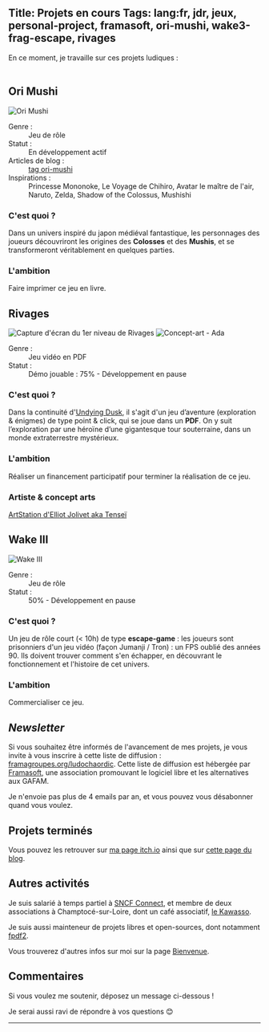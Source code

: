 Title: Projets en cours
Tags: lang:fr, jdr, jeux, personal-project, framasoft, ori-mushi, wake3-frag-escape, rivages
---

<!-- TODO : logo Studio Ludochaordic + add it to https://lucas-c.itch.io/ -->

En ce moment, je travaille sur ces projets ludiques :
<br><br>

<div class="uk-grid">
  <section class="uk-width-1-1 uk-width-small-1-2 uk-width-medium-1-3">
    <h2 class="uk-text-bold uk-text-primary" id="ori-mushi">Ori Mushi</h2>
    <img class="uk-align-center" src="images/2025/01/OriMushi.png" alt="Ori Mushi">
    <div class="uk-thumbnail-caption">
      <dl class="uk-description-list-list">
        <dt>Genre :</dt><dd>Jeu de rôle</dd>
        <dt>Statut :</dt><dd>En développement actif</dd>
        <dt>Articles de blog :</dt><dd><a href="tag/ori-mushi.html">tag ori-mushi</a></dd>
        <dt>Inspirations :</dt><dd>Princesse Mononoke, Le Voyage de Chihiro, Avatar le maître de l'air, Naruto, Zelda, Shadow of the Colossus, Mushishi</dd>
      </dl>
      <h3>C'est quoi ?</h3>
        <p>
        Dans un univers inspiré du japon médiéval fantastique,
        les personnages des joueurs découvriront les origines des <b>Colosses</b> et des <b>Mushis</b>,
        et se transformeront véritablement en quelques parties.
        </p>
      <h3>L'ambition</h3>
        <p>Faire imprimer ce jeu en livre.</p>
    </div>
  </section>
  <section class="uk-width-1-1 uk-width-small-1-2 uk-width-medium-1-3">
    <h2 class="uk-text-bold uk-text-primary" id="rivages">Rivages</h2>
    <img class="uk-align-center" src="images/2025/01/Rivages-level01.jpg" alt="Capture d'écran du 1er niveau de Rivages">
    <img class="uk-align-center" src="images/2025/01/Rivages-concept-art-Ada.jpg" alt="Concept-art - Ada">
    <div class="uk-thumbnail-caption">
      <dl class="uk-description-list-list">
        <dt>Genre :</dt><dd>Jeu vidéo en PDF</dd>
        <dt>Statut :</dt><dd>Démo jouable : 75% - Développement en pause</dd>
        <!--dt>Articles de blog :</dt><dd><a href="tag/rivages.html">tag rivages</a></dd-->
      </dl>
      <h3>C'est quoi ?</h3>
        <p>
        Dans la continuité d'<a href="https://lucas-c.itch.io/undying-dusk">Undying Dusk</a>,
        il s'agit d'un jeu d’aventure (exploration & énigmes) de type point & click, qui se joue dans un <b>PDF</b>.
        On y suit l’exploration par une héroïne d’une gigantesque tour souterraine, dans un monde extraterrestre mystérieux.
        </p>
      <h3>L'ambition</h3>
        <p>Réaliser un financement participatif pour terminer la réalisation de ce jeu.</p>
      <h3>Artiste & concept arts</h3>
        <a href="https://www.artstation.com/artwork/yD1RaQ">ArtStation d'Elliot Jolivet aka Tenseï</a>
    </div>
  </section>
  <section class="uk-width-1-1 uk-width-small-1-2 uk-width-medium-1-3">
    <h2 class="uk-text-bold uk-text-primary" id="wake-iii">Wake III</h2>
    <img class="uk-align-center" src="images/2025/01/wakeIII-tmp-cover.jpg" alt="Wake III">
    <div class="uk-thumbnail-caption">
      <dl class="uk-description-list-list">
        <dt>Genre :</dt><dd>Jeu de rôle</dd>
        <dt>Statut :</dt><dd>50% - Développement en pause</dd>
        <!--dt>Articles de blog :</dt><dd><a href="tag/undying-dusk.html">tag undying-dusk</a></dd-->
      </dl>
      <h3>C'est quoi ?</h3>
        <p>
        Un jeu de rôle court (< 10h) de type <b>escape-game</b> :
        les joueurs sont prisonniers d'un jeu vidéo (façon Jumanji / Tron) : un FPS oublié des années 90.
        Ils doivent trouver comment s'en échapper, en découvrant le fonctionnement et l'histoire de cet univers.
        </p>
      <h3>L'ambition</h3>
        <p>Commercialiser ce jeu.</p>
    </div>
  </section>
</div>

## _Newsletter_
Si vous souhaitez être informés de l'avancement de mes projets,
je vous invite à vous inscrire à cette liste de diffusion : [framagroupes.org/ludochaordic](https://framagroupes.org/sympa/subscribe/ludochaordic).
Cette liste de diffusion est hébergée par [Framasoft](https://framasoft.org/fr/#h-prez),
une association promouvant le logiciel libre et les alternatives aux GAFAM.

Je n'envoie pas plus de 4 emails par an,
et vous pouvez vous désabonner quand vous voulez.

## Projets terminés
Vous pouvez les retrouver sur [ma page itch.io](https://lucas-c.itch.io/)
ainsi que sur [cette page du blog](pages/jeux-de-role.html).

## Autres activités
Je suis salarié à temps partiel à [SNCF Connect](https://www.sncf-connect.com/),
et membre de deux associations à Champtocé-sur-Loire,
dont un café associatif, [le Kawasso](https://kawasso.odoo.com/).

Je suis aussi mainteneur de projets libres et open-sources, dont notamment [fpdf2](https://py-pdf.github.io/fpdf2/).

Vous trouverez d'autres infos sur moi sur la page [Bienvenue](pages/bienvenue.html).

## Commentaires
Si vous voulez me soutenir, déposez un message ci-dessous !

Je serai aussi ravi de répondre à vos questions 😊

---

<script>
document.querySelectorAll('article h2').forEach(h2 => {
  h2.id = h2.textContent.toLowerCase()
            .replace(/[()?!:,'&@]/g, '')
            .replace(/[à]/g, 'a')
            .replace(/[ç]/g, 'c')
            .replace(/[éêè]/g, 'e')
            .replace(/[ï]/g, 'i')
            .replace(/ /g, '-')
})
</script>

<style>
article .uk-grid h2 { text-align: center; }
article .uk-grid dt { margin-top: .5rem; }
article .uk-article-content > h2 { margin-top: 3rem; }
</style>
